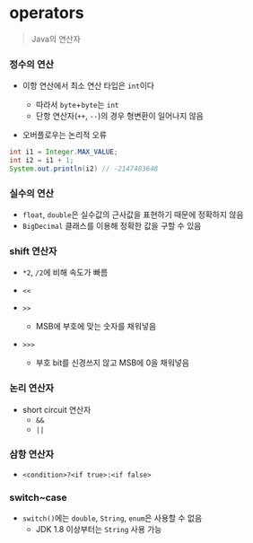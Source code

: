 # operators

> Java의 연산자



### 정수의 연산

- 이항 연산에서 최소 연산 타입은 `int`이다
  - 따라서 `byte`+`byte`는 `int`
  - 단항 연산자(`++`, `--`)의 경우 형변환이 일어나지 않음

- 오버플로우는 논리적 오류

```java
int i1 = Integer.MAX_VALUE;
int i2 = i1 + 1;
System.out.println(i2) // -2147483648
```



### 실수의 연산

- `float`, `double`은 실수값의 근사값을 표현하기 때문에 정확하지 않음
- `BigDecimal` 클래스를 이용해 정확한 값을 구할 수 있음



### shift 연산자

- `*2`, `/2`에 비해 속도가 빠름

- `<<`
- `>>` 
  - MSB에 부호에 맞는 숫자를 채워넣음
- `>>>`
  - 부호 bit를 신경쓰지 않고 MSB에 0을 채워넣음



### 논리 연산자

- short circuit 연산자
  - `&&`
  - `||`



### 삼항 연산자

- `<condition>?<if true>:<if false>`



### switch~case

- `switch()`에는 `double`, `String`, `enum`은 사용할 수 없음
  - JDK 1.8 이상부터는 `String` 사용 가능 



